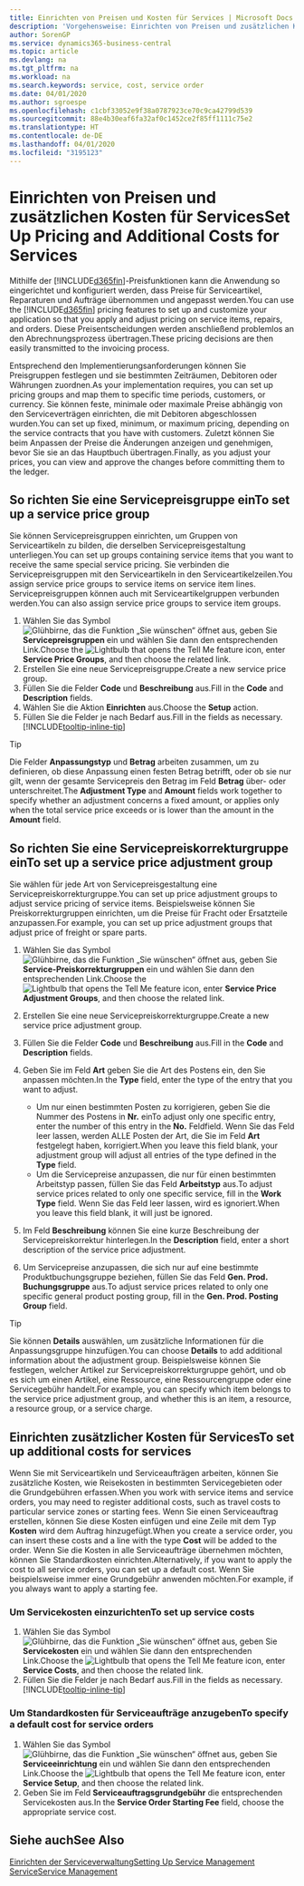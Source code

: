 ```yaml
---
title: Einrichten von Preisen und Kosten für Services | Microsoft Docs
description: 'Vorgehensweise: Einrichten von Preisen und zusätzlichen Kosten für Services.'
author: SorenGP
ms.service: dynamics365-business-central
ms.topic: article
ms.devlang: na
ms.tgt_pltfrm: na
ms.workload: na
ms.search.keywords: service, cost, service order
ms.date: 04/01/2020
ms.author: sgroespe
ms.openlocfilehash: c1cbf33052e9f38a0787923ce70c9ca42799d539
ms.sourcegitcommit: 88e4b30eaf6fa32af0c1452ce2f85ff1111c75e2
ms.translationtype: HT
ms.contentlocale: de-DE
ms.lasthandoff: 04/01/2020
ms.locfileid: "3195123"
---
```

# <a name="set-up-pricing-and-additional-costs-for-services"></a><span data-ttu-id="7bf80-103">Einrichten von Preisen und zusätzlichen Kosten für Services</span><span class="sxs-lookup"><span data-stu-id="7bf80-103">Set Up Pricing and Additional Costs for Services</span></span>
<span data-ttu-id="7bf80-104">Mithilfe der [!INCLUDE[d365fin](includes/d365fin_md.md)]-Preisfunktionen kann die Anwendung so eingerichtet und konfiguriert werden, dass Preise für Serviceartikel, Reparaturen und Aufträge übernommen und angepasst werden.</span><span class="sxs-lookup"><span data-stu-id="7bf80-104">You can use the [!INCLUDE[d365fin](includes/d365fin_md.md)] pricing features to set up and customize your application so that you apply and adjust pricing on service items, repairs, and orders.</span></span> <span data-ttu-id="7bf80-105">Diese Preisentscheidungen werden anschließend problemlos an den Abrechnungsprozess übertragen.</span><span class="sxs-lookup"><span data-stu-id="7bf80-105">These pricing decisions are then easily transmitted to the invoicing process.</span></span>  
  
<span data-ttu-id="7bf80-106">Entsprechend den Implementierungsanforderungen können Sie Preisgruppen festlegen und sie bestimmten Zeiträumen, Debitoren oder Währungen zuordnen.</span><span class="sxs-lookup"><span data-stu-id="7bf80-106">As your implementation requires, you can set up pricing groups and map them to specific time periods, customers, or currency.</span></span> <span data-ttu-id="7bf80-107">Sie können feste, minimale oder maximale Preise abhängig von den Serviceverträgen einrichten, die mit Debitoren abgeschlossen wurden.</span><span class="sxs-lookup"><span data-stu-id="7bf80-107">You can set up fixed, minimum, or maximum pricing, depending on the service contracts that you have with customers.</span></span> <span data-ttu-id="7bf80-108">Zuletzt können Sie beim Anpassen der Preise die Änderungen anzeigen und genehmigen, bevor Sie sie an das Hauptbuch übertragen.</span><span class="sxs-lookup"><span data-stu-id="7bf80-108">Finally, as you adjust your prices, you can view and approve the changes before committing them to the ledger.</span></span>  

## <a name="to-set-up-a-service-price-group"></a><span data-ttu-id="7bf80-109">So richten Sie eine Servicepreisgruppe ein</span><span class="sxs-lookup"><span data-stu-id="7bf80-109">To set up a service price group</span></span>
<span data-ttu-id="7bf80-110">Sie können Servicepreisgruppen einrichten, um Gruppen von Serviceartikeln zu bilden, die derselben Servicepreisgestaltung unterliegen.</span><span class="sxs-lookup"><span data-stu-id="7bf80-110">You can set up groups containing service items that you want to receive the same special service pricing.</span></span> <span data-ttu-id="7bf80-111">Sie verbinden die Servicepreisgruppen mit den Serviceartikeln in den Serviceartikelzeilen.</span><span class="sxs-lookup"><span data-stu-id="7bf80-111">You assign service price groups to service items on service item lines.</span></span> <span data-ttu-id="7bf80-112">Servicepreisgruppen können auch mit Serviceartikelgruppen verbunden werden.</span><span class="sxs-lookup"><span data-stu-id="7bf80-112">You can also assign service price groups to service item groups.</span></span>  

1. <span data-ttu-id="7bf80-113">Wählen Sie das Symbol ![Glühbirne, das die Funktion „Sie wünschen“ öffnet](media/ui-search/search_small.png "Was möchten Sie tun?") aus, geben Sie **Servicepreisgruppen** ein und wählen Sie dann den entsprechenden Link.</span><span class="sxs-lookup"><span data-stu-id="7bf80-113">Choose the ![Lightbulb that opens the Tell Me feature](media/ui-search/search_small.png "Tell me what you want to do") icon, enter **Service Price Groups**, and then choose the related link.</span></span>  
2. <span data-ttu-id="7bf80-114">Erstellen Sie eine neue Servicepreisgruppe.</span><span class="sxs-lookup"><span data-stu-id="7bf80-114">Create a new service price group.</span></span>  
3. <span data-ttu-id="7bf80-115">Füllen Sie die Felder **Code** und **Beschreibung** aus.</span><span class="sxs-lookup"><span data-stu-id="7bf80-115">Fill in the **Code** and **Description** fields.</span></span>  
4. <span data-ttu-id="7bf80-116">Wählen Sie die Aktion **Einrichten** aus.</span><span class="sxs-lookup"><span data-stu-id="7bf80-116">Choose the **Setup** action.</span></span>  
2. <span data-ttu-id="7bf80-117">Füllen Sie die Felder je nach Bedarf aus.</span><span class="sxs-lookup"><span data-stu-id="7bf80-117">Fill in the fields as necessary.</span></span> [!INCLUDE[tooltip-inline-tip](includes/tooltip-inline-tip_md.md)]  

 > [!Tip]
 > <span data-ttu-id="7bf80-118">Die Felder **Anpassungstyp** und **Betrag** arbeiten zusammen, um zu definieren, ob diese Anpassung einen festen Betrag betrifft, oder ob sie nur gilt, wenn der gesamte Servicepreis den Betrag im Feld **Betrag** über- oder unterschreitet.</span><span class="sxs-lookup"><span data-stu-id="7bf80-118">The **Adjustment Type** and **Amount** fields work together to specify whether an adjustment concerns a fixed amount, or applies only when the total service price exceeds or is lower than the amount in the **Amount** field.</span></span>  

## <a name="to-set-up-a-service-price-adjustment-group"></a><span data-ttu-id="7bf80-119">So richten Sie eine Servicepreiskorrekturgruppe ein</span><span class="sxs-lookup"><span data-stu-id="7bf80-119">To set up a service price adjustment group</span></span>  
<span data-ttu-id="7bf80-120">Sie wählen für jede Art von Servicepreisgestaltung eine Servicepreiskorrekturgruppe.</span><span class="sxs-lookup"><span data-stu-id="7bf80-120">You can set up price adjustment groups to adjust service pricing of service items.</span></span> <span data-ttu-id="7bf80-121">Beispielsweise können Sie Preiskorrekturgruppen einrichten, um die Preise für Fracht oder Ersatzteile anzupassen.</span><span class="sxs-lookup"><span data-stu-id="7bf80-121">For example, you can set up price adjustment groups that adjust price of freight or spare parts.</span></span>  
  
1. <span data-ttu-id="7bf80-122">Wählen Sie das Symbol ![Glühbirne, das die Funktion „Sie wünschen“ öffnet](media/ui-search/search_small.png "Was möchten Sie tun?") aus, geben Sie **Service-Preiskorrekturgruppen** ein und wählen Sie dann den entsprechenden Link.</span><span class="sxs-lookup"><span data-stu-id="7bf80-122">Choose the ![Lightbulb that opens the Tell Me feature](media/ui-search/search_small.png "Tell me what you want to do") icon, enter **Service Price Adjustment Groups**, and then choose the related link.</span></span>  
2. <span data-ttu-id="7bf80-123">Erstellen Sie eine neue Servicepreiskorrekturgruppe.</span><span class="sxs-lookup"><span data-stu-id="7bf80-123">Create a new service price adjustment group.</span></span>  
3. <span data-ttu-id="7bf80-124">Füllen Sie die Felder **Code** und **Beschreibung** aus.</span><span class="sxs-lookup"><span data-stu-id="7bf80-124">Fill in the **Code** and **Description** fields.</span></span>  
4. <span data-ttu-id="7bf80-125">Geben Sie im Feld **Art** geben Sie die Art des Postens ein, den Sie anpassen möchten.</span><span class="sxs-lookup"><span data-stu-id="7bf80-125">In the **Type** field, enter the type of the entry that you want to adjust.</span></span>  
  
    * <span data-ttu-id="7bf80-126">Um nur einen bestimmten Posten zu korrigieren, geben Sie die Nummer des Postens in **Nr.** ein</span><span class="sxs-lookup"><span data-stu-id="7bf80-126">To adjust only one specific entry, enter the number of this entry in the **No.**</span></span> <span data-ttu-id="7bf80-127">Feld</span><span class="sxs-lookup"><span data-stu-id="7bf80-127">field.</span></span> <span data-ttu-id="7bf80-128">Wenn Sie das Feld leer lassen, werden ALLE Posten der Art, die Sie im Feld **Art** festgelegt haben, korrigiert.</span><span class="sxs-lookup"><span data-stu-id="7bf80-128">When you leave this field blank, your adjustment group will adjust all entries of the type defined in the **Type** field.</span></span>  
    * <span data-ttu-id="7bf80-129">Um die Servicepreise anzupassen, die nur für einen bestimmten Arbeitstyp passen, füllen Sie das Feld **Arbeitstyp** aus.</span><span class="sxs-lookup"><span data-stu-id="7bf80-129">To adjust service prices related to only one specific service, fill in the **Work Type** field.</span></span> <span data-ttu-id="7bf80-130">Wenn Sie das Feld leer lassen, wird es ignoriert.</span><span class="sxs-lookup"><span data-stu-id="7bf80-130">When you leave this field blank, it will just be ignored.</span></span>  
  
5. <span data-ttu-id="7bf80-131">Im Feld **Beschreibung** können Sie eine kurze Beschreibung der Servicepreiskorrektur hinterlegen.</span><span class="sxs-lookup"><span data-stu-id="7bf80-131">In the **Description** field, enter a short description of the service price adjustment.</span></span>  
6. <span data-ttu-id="7bf80-132">Um Servicepreise anzupassen, die sich nur auf eine bestimmte Produktbuchungsgruppe beziehen, füllen Sie das Feld **Gen. Prod. Buchungsgruppe** aus.</span><span class="sxs-lookup"><span data-stu-id="7bf80-132">To adjust service prices related to only one specific general product posting group, fill in the **Gen. Prod. Posting Group** field.</span></span>

> [!Tip]
> <span data-ttu-id="7bf80-133">Sie können **Details** auswählen, um zusätzliche Informationen für die Anpassungsgruppe hinzufügen.</span><span class="sxs-lookup"><span data-stu-id="7bf80-133">You can choose **Details** to add additional information about the adjustment group.</span></span> <span data-ttu-id="7bf80-134">Beispielsweise können Sie festlegen, welcher Artikel zur Servicepreiskorrekturgruppe gehört, und ob es sich um einen Artikel, eine Ressource, eine Ressourcengruppe oder eine Servicegebühr handelt.</span><span class="sxs-lookup"><span data-stu-id="7bf80-134">For example, you can specify which item belongs to the service price adjustment group, and whether this is an item, a resource, a resource group, or a service charge.</span></span>  

## <a name="to-set-up-additional-costs-for-services"></a><span data-ttu-id="7bf80-135">Einrichten zusätzlicher Kosten für Services</span><span class="sxs-lookup"><span data-stu-id="7bf80-135">To set up additional costs for services</span></span>
<span data-ttu-id="7bf80-136">Wenn Sie mit Serviceartikeln und Serviceaufträgen arbeiten, können Sie zusätzliche Kosten, wie Reisekosten in bestimmten Servicegebieten oder die Grundgebühren erfassen.</span><span class="sxs-lookup"><span data-stu-id="7bf80-136">When you work with service items and service orders, you may need to register additional costs, such as travel costs to particular service zones or starting fees.</span></span> <span data-ttu-id="7bf80-137">Wenn Sie einen Serviceauftrag erstellen, können Sie diese Kosten einfügen und eine Zeile mit dem Typ **Kosten** wird dem Auftrag hinzugefügt.</span><span class="sxs-lookup"><span data-stu-id="7bf80-137">When you create a service order, you can insert these costs and a line with the type **Cost** will be added to the order.</span></span> <span data-ttu-id="7bf80-138">Wenn Sie die Kosten in alle Serviceaufträge übernehmen möchten, können Sie Standardkosten einrichten.</span><span class="sxs-lookup"><span data-stu-id="7bf80-138">Alternatively, if you want to apply the cost to all service orders, you can set up a default cost.</span></span> <span data-ttu-id="7bf80-139">Wenn Sie beispielsweise immer eine Grundgebühr anwenden möchten.</span><span class="sxs-lookup"><span data-stu-id="7bf80-139">For example, if you always want to apply a starting fee.</span></span>
  
### <a name="to-set-up-service-costs"></a><span data-ttu-id="7bf80-140">Um Servicekosten einzurichten</span><span class="sxs-lookup"><span data-stu-id="7bf80-140">To set up service costs</span></span>
1. <span data-ttu-id="7bf80-141">Wählen Sie das Symbol ![Glühbirne, das die Funktion „Sie wünschen“ öffnet](media/ui-search/search_small.png "Was möchten Sie tun?") aus, geben Sie **Servicekosten** ein und wählen Sie dann den entsprechenden Link.</span><span class="sxs-lookup"><span data-stu-id="7bf80-141">Choose the ![Lightbulb that opens the Tell Me feature](media/ui-search/search_small.png "Tell me what you want to do") icon, enter **Service Costs**, and then choose the related link.</span></span> 
2. <span data-ttu-id="7bf80-142">Füllen Sie die Felder je nach Bedarf aus.</span><span class="sxs-lookup"><span data-stu-id="7bf80-142">Fill in the fields as necessary.</span></span> [!INCLUDE[tooltip-inline-tip](includes/tooltip-inline-tip_md.md)]  

### <a name="to-specify-a-default-cost-for-service-orders"></a><span data-ttu-id="7bf80-143">Um Standardkosten für Serviceaufträge anzugeben</span><span class="sxs-lookup"><span data-stu-id="7bf80-143">To specify a default cost for service orders</span></span>
1. <span data-ttu-id="7bf80-144">Wählen Sie das Symbol ![Glühbirne, das die Funktion „Sie wünschen“ öffnet](media/ui-search/search_small.png "Tell Me-Funktion") aus, geben Sie **Serviceeinrichtung** ein und wählen Sie dann den entsprechenden Link.</span><span class="sxs-lookup"><span data-stu-id="7bf80-144">Choose the ![Lightbulb that opens the Tell Me feature](media/ui-search/search_small.png "Tell me what you want to do") icon, enter **Service Setup**, and then choose the related link.</span></span> 
2. <span data-ttu-id="7bf80-145">Geben Sie im Feld **Serviceauftragsgrundgebühr** die entsprechenden Servicekosten aus.</span><span class="sxs-lookup"><span data-stu-id="7bf80-145">In the **Service Order Starting Fee** field, choose the appropriate service cost.</span></span>

## <a name="see-also"></a><span data-ttu-id="7bf80-146">Siehe auch</span><span class="sxs-lookup"><span data-stu-id="7bf80-146">See Also</span></span>
[<span data-ttu-id="7bf80-147">Einrichten der Serviceverwaltung</span><span class="sxs-lookup"><span data-stu-id="7bf80-147">Setting Up Service Management</span></span>](service-setup-service.md)  
[<span data-ttu-id="7bf80-148">Service</span><span class="sxs-lookup"><span data-stu-id="7bf80-148">Service Management</span></span>](service-service.md)  
